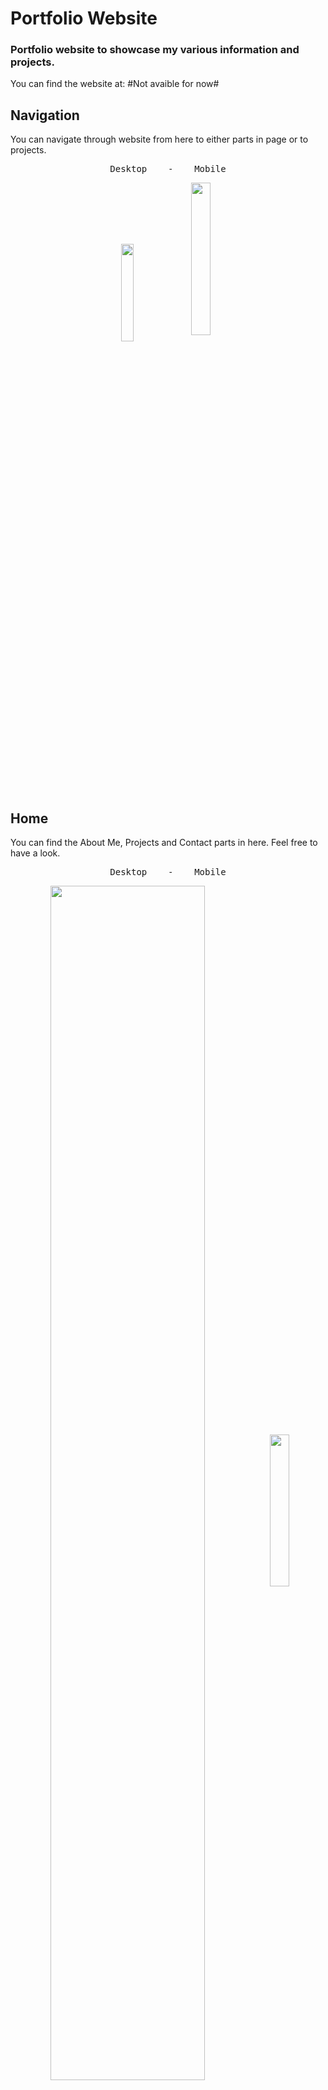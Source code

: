 # Portfolio Website  
### Portfolio website to showcase my various information and projects.  

You can find the website at: #Not avaible for now# 

## Navigation  
You can navigate through website from here to either parts in page or to projects. 
<pre align="center">
Desktop    -    Mobile
</pre>
<p align="center">
<img width="20%" length="40%" align="center" src="https://github.com/enesscakmak/enescakmak.github.io/assets/114193468/0ecf2147-2df5-44fd-b31c-1919eaa5d95f">  

<img width="25%" length="100%" align="center" src="https://github.com/enesscakmak/enescakmak.github.io/assets/114193468/a00fa29d-29de-4fdf-b954-015530ef2278">
</p>

## Home  
You can find the About Me, Projects and Contact parts in here. Feel free to have a look.  

<pre align="center">
Desktop    -    Mobile
</pre>
<p align="center">
<img width="70%" length="100%" align="center" src="https://github.com/enesscakmak/enescakmak.github.io/assets/114193468/38ddad4b-1eba-43b9-8a29-ca08c26eb4fe">  

<img width="25%" length="40%" align="center" src="https://github.com/enesscakmak/enescakmak.github.io/assets/114193468/3bb62088-6490-408c-becb-451bce9960e5">
</p>
